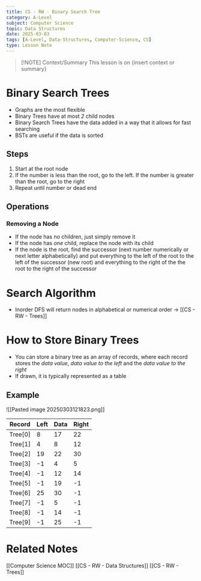 ```yaml
---
title: CS - RW - Binary Search Tree
category: A-Level
subject: Computer Science
topic: Data Structures
date: 2025-03-03
tags: [A-Level, Data-Structures, Computer-Science, CS]
type: Lesson Note
---
```


> [!NOTE] Context/Summary
> This lesson is on {insert context or summary}
>
# Binary Search Trees
- Graphs are the most flexible
- Binary Trees have at most *2* child nodes
- Binary Search Trees have the data added in a way that it allows for fast searching
- BSTs are useful if the data is sorted 
## Steps
1. Start at the root node
2. If the number is less than the root, go to the left. If the number is greater than the root, go to the right
3. Repeat until number or dead end
## Operations
### Removing a Node
-  If the node has no children, just simply remove it
- If the node has *one* child, replace the node with its child
- If the node is the root, find the successor (next number numerically or next letter alphabetically) and put everything to the left of the root to the left of the successor (new root) and everything to the right of the the root to the right of the successor
# Search Algorithm
- Inorder DFS will return nodes in alphabetical or numerical order -> [[CS - RW - Trees]]
# How to Store Binary Trees
- You can store a binary tree as an array of records, where each record stores the *data value*, *data value to the left* and the *data value to the right*
- If drawn, it is typically represented as a table
## Example
![[Pasted image 20250303121823.png]]

| Record  | Left | Data | Right |
| ------- | ---- | ---- | ----- |
| Tree[0] | 8    | 17   | 22    |
| Tree[1] | 4    | 8    | 12    |
| Tree[2] | 19   | 22   | 30    |
| Tree[3] | -1   | 4    | 5     |
| Tree[4] | -1   | 12   | 14    |
| Tree[5] | -1   | 19   | -1    |
| Tree[6] | 25   | 30   | -1    |
| Tree[7] | -1   | 5    | -1    |
| Tree[8] | -1   | 14   | -1    |
| Tree[9] | -1   | 25   | -1    |

# Related Notes
[[Computer Science MOC]]
[[CS - RW - Data Structures]]
[[CS - RW - Trees]]